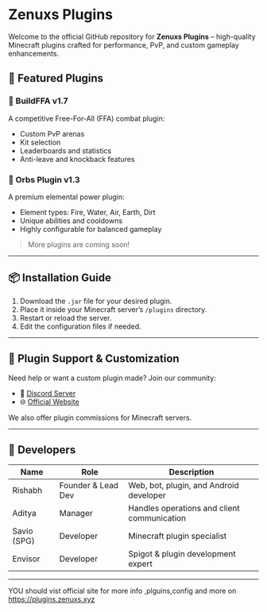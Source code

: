 # Zenuxs Plugins

Welcome to the official GitHub repository for **Zenuxs Plugins** – high-quality Minecraft plugins crafted for performance, PvP, and custom gameplay enhancements.

## 🔧 Featured Plugins

### 🥊 BuildFFA v1.7
A competitive Free-For-All (FFA) combat plugin:
- Custom PvP arenas
- Kit selection
- Leaderboards and statistics
- Anti-leave and knockback features

### 🔮 Orbs Plugin v1.3
A premium elemental power plugin:
- Element types: Fire, Water, Air, Earth, Dirt
- Unique abilities and cooldowns
- Highly configurable for balanced gameplay

> More plugins are coming soon!

---

## 📦 Installation Guide

1. Download the `.jar` file for your desired plugin.
2. Place it inside your Minecraft server’s `/plugins` directory.
3. Restart or reload the server.
4. Edit the configuration files if needed.

---

## 🧩 Plugin Support & Customization

Need help or want a custom plugin made? Join our community:
- 💬 [Discord Server](https://discord.zenuxs.xyz)
- 🌐 [Official Website](https://plugins.zenuxs.xyz)

We also offer plugin commissions for Minecraft servers.

---

## 👥 Developers

| Name        | Role                | Description                                   |
|-------------|---------------------|-----------------------------------------------|
| Rishabh     | Founder & Lead Dev  | Web, bot, plugin, and Android developer       |
| Aditya      | Manager             | Handles operations and client communication   |
| Savio (SPG) | Developer           | Minecraft plugin specialist                   |
| Envisor     | Developer           | Spigot & plugin development expert            |

---
YOU should vist official site for more info ,plguins,config and more on https://plugins.zenuxs.xyz 
